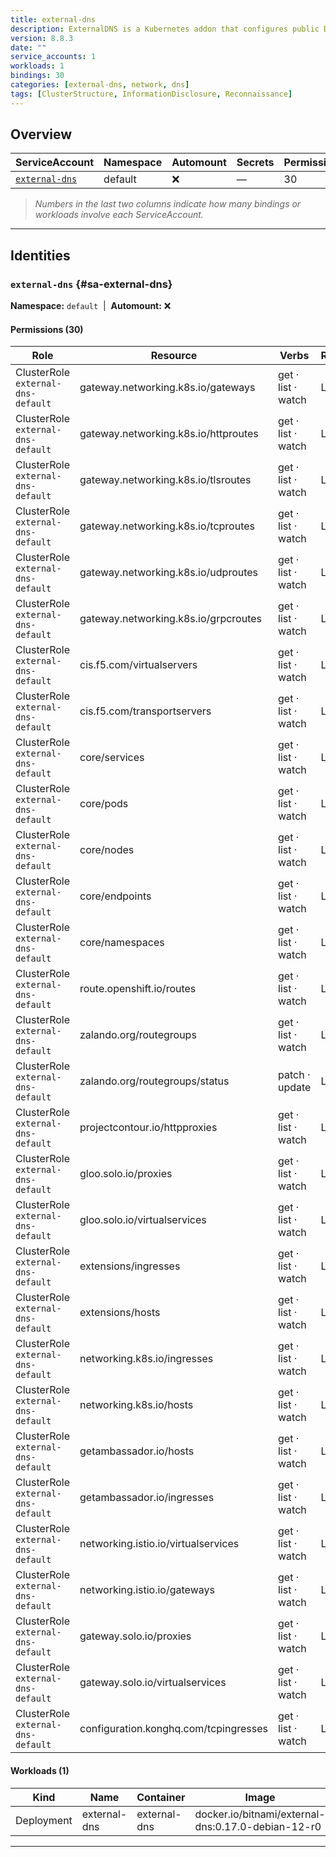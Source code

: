 ```yaml
---
title: external-dns
description: ExternalDNS is a Kubernetes addon that configures public DNS servers with information about exposed Kubernetes services to make them discoverable.
version: 8.8.3
date: ""
service_accounts: 1
workloads: 1
bindings: 30
categories: [external-dns, network, dns]
tags: [ClusterStructure, InformationDisclosure, Reconnaissance]
---
```


## Overview

| ServiceAccount                     | Namespace | Automount | Secrets | Permissions | Workloads |
| ---------------------------------- | --------- | --------- | ------- | ----------- | --------- |
| [`external-dns`](#sa-external-dns) | default   | ❌        | —       | 30          | 1         |

> _Numbers in the last two columns indicate how many bindings or workloads involve each ServiceAccount._

---

## Identities

### `external-dns` {#sa-external-dns}

**Namespace:** `default` &nbsp;|&nbsp; **Automount:** ❌

#### Permissions (30)

| Role                               | Resource                              | Verbs              | Risk |
| ---------------------------------- | ------------------------------------- | ------------------ | ---- |
| ClusterRole `external-dns-default` | gateway.networking.k8s.io/gateways    | get · list · watch | Low  |
| ClusterRole `external-dns-default` | gateway.networking.k8s.io/httproutes  | get · list · watch | Low  |
| ClusterRole `external-dns-default` | gateway.networking.k8s.io/tlsroutes   | get · list · watch | Low  |
| ClusterRole `external-dns-default` | gateway.networking.k8s.io/tcproutes   | get · list · watch | Low  |
| ClusterRole `external-dns-default` | gateway.networking.k8s.io/udproutes   | get · list · watch | Low  |
| ClusterRole `external-dns-default` | gateway.networking.k8s.io/grpcroutes  | get · list · watch | Low  |
| ClusterRole `external-dns-default` | cis.f5.com/virtualservers             | get · list · watch | Low  |
| ClusterRole `external-dns-default` | cis.f5.com/transportservers           | get · list · watch | Low  |
| ClusterRole `external-dns-default` | core/services                         | get · list · watch | Low  |
| ClusterRole `external-dns-default` | core/pods                             | get · list · watch | Low  |
| ClusterRole `external-dns-default` | core/nodes                            | get · list · watch | Low  |
| ClusterRole `external-dns-default` | core/endpoints                        | get · list · watch | Low  |
| ClusterRole `external-dns-default` | core/namespaces                       | get · list · watch | Low  |
| ClusterRole `external-dns-default` | route.openshift.io/routes             | get · list · watch | Low  |
| ClusterRole `external-dns-default` | zalando.org/routegroups               | get · list · watch | Low  |
| ClusterRole `external-dns-default` | zalando.org/routegroups/status        | patch · update     | Low  |
| ClusterRole `external-dns-default` | projectcontour.io/httpproxies         | get · list · watch | Low  |
| ClusterRole `external-dns-default` | gloo.solo.io/proxies                  | get · list · watch | Low  |
| ClusterRole `external-dns-default` | gloo.solo.io/virtualservices          | get · list · watch | Low  |
| ClusterRole `external-dns-default` | extensions/ingresses                  | get · list · watch | Low  |
| ClusterRole `external-dns-default` | extensions/hosts                      | get · list · watch | Low  |
| ClusterRole `external-dns-default` | networking.k8s.io/ingresses           | get · list · watch | Low  |
| ClusterRole `external-dns-default` | networking.k8s.io/hosts               | get · list · watch | Low  |
| ClusterRole `external-dns-default` | getambassador.io/hosts                | get · list · watch | Low  |
| ClusterRole `external-dns-default` | getambassador.io/ingresses            | get · list · watch | Low  |
| ClusterRole `external-dns-default` | networking.istio.io/virtualservices   | get · list · watch | Low  |
| ClusterRole `external-dns-default` | networking.istio.io/gateways          | get · list · watch | Low  |
| ClusterRole `external-dns-default` | gateway.solo.io/proxies               | get · list · watch | Low  |
| ClusterRole `external-dns-default` | gateway.solo.io/virtualservices       | get · list · watch | Low  |
| ClusterRole `external-dns-default` | configuration.konghq.com/tcpingresses | get · list · watch | Low  |

#### Workloads (1)

| Kind       | Name         | Container    | Image                                              |
| ---------- | ------------ | ------------ | -------------------------------------------------- |
| Deployment | external-dns | external-dns | docker.io/bitnami/external-dns:0.17.0-debian-12-r0 |

---

